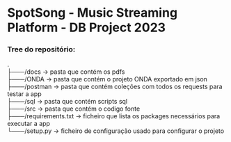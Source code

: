 # SpotSong - Music Streaming Platform - DB Project 2023

### Tree do repositório:
.<br/>
├───/docs -> pasta que contém os pdfs<br/>
├───/ONDA -> pasta que contém o projeto ONDA exportado em json<br/>
├───/postman -> pasta que contém coleções com todos os requests para testar a app<br/>
├───/sql -> pasta que contém scripts sql<br/>
├───/src -> pasta que contém o codigo fonte<br/>
├───/requirements.txt -> ficheiro que lista os packages necessários para executar a app<br/>
└───/setup.py -> ficheiro de configuração usado para configurar o projeto<br/>
